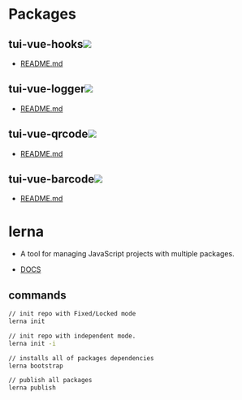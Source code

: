 # Packages

## tui-vue-hooks[<img src="https://img.shields.io/npm/v/tui-vue-hooks.svg">](https://www.npmjs.com/package/tui-vue-hooks)

- [README.md](https://github.com/babytutu/packages/tree/master/packages/tui-vue-hooks)

## tui-vue-logger[<img src="https://img.shields.io/npm/v/tui-vue-logger.svg">](https://www.npmjs.com/package/tui-vue-logger)

- [README.md](https://github.com/babytutu/packages/tree/master/packages/tui-vue-logger)

## tui-vue-qrcode[<img src="https://img.shields.io/npm/v/tui-vue-qrcode.svg">](https://www.npmjs.com/package/tui-vue-qrcode)

- [README.md](https://github.com/babytutu/packages/tree/master/packages/tui-vue-qrcode)

## tui-vue-barcode[<img src="https://img.shields.io/npm/v/tui-vue-barcode.svg">](https://www.npmjs.com/package/tui-vue-barcode)

- [README.md](https://github.com/babytutu/packages/tree/master/packages/tui-vue-barcode)

# lerna

- A tool for managing JavaScript projects with multiple packages.

- [DOCS](https://lernajs.io/)

## commands

```bash
// init repo with Fixed/Locked mode
lerna init

// init repo with independent mode.
lerna init -i

// installs all of packages dependencies
lerna bootstrap

// publish all packages
lerna publish
```